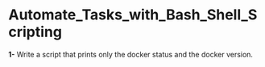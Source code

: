 # Automate_Tasks_with_Bash_Shell_Scripting

**1-** Write a script that prints only the docker status and the docker version.


